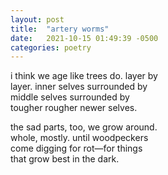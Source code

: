 ```yaml
---
layout: post
title:  "artery worms"
date:   2021-10-15 01:49:39 -0500
categories: poetry
---
```


i think we age like trees do. layer by  
layer. inner selves surrounded by  
middle selves surrounded by  
tougher rougher newer selves.  

the sad parts, too, we grow around.  
whole, mostly. until woodpeckers  
come digging for rot—for things  
that grow best in the dark.  
